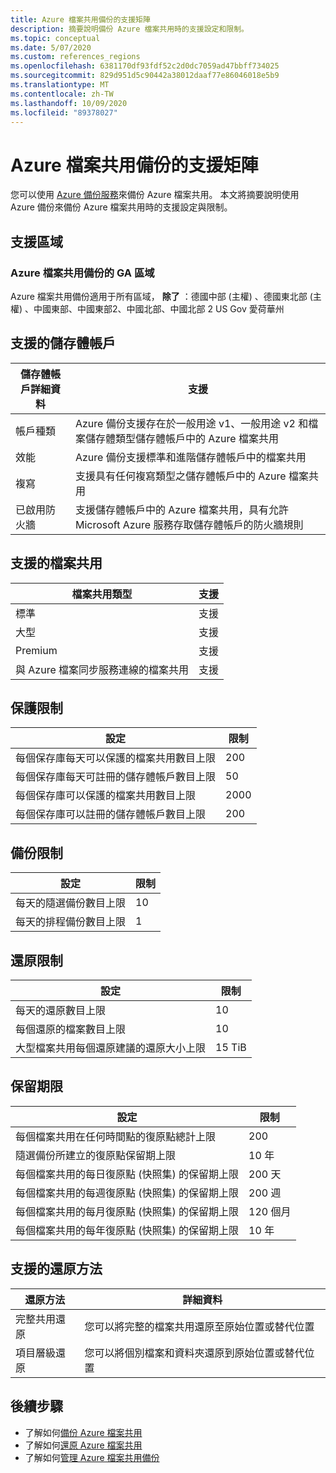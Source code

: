 ```yaml
---
title: Azure 檔案共用備份的支援矩陣
description: 摘要說明備份 Azure 檔案共用時的支援設定和限制。
ms.topic: conceptual
ms.date: 5/07/2020
ms.custom: references_regions
ms.openlocfilehash: 6381170df93fdf52c2d0dc7059ad47bbff734025
ms.sourcegitcommit: 829d951d5c90442a38012daaf77e86046018e5b9
ms.translationtype: MT
ms.contentlocale: zh-TW
ms.lasthandoff: 10/09/2020
ms.locfileid: "89378027"
---
```

# <a name="support-matrix-for-azure-file-share-backup"></a>Azure 檔案共用備份的支援矩陣

您可以使用 [Azure 備份服務](./backup-overview.md)來備份 Azure 檔案共用。 本文將摘要說明使用 Azure 備份來備份 Azure 檔案共用時的支援設定與限制。

## <a name="supported-regions"></a>支援區域

### <a name="ga-regions-for-azure-file-shares-backup"></a>Azure 檔案共用備份的 GA 區域

Azure 檔案共用備份適用于所有區域， **除了** ：德國中部 (主權) 、德國東北部 (主權) 、中國東部、中國東部2、中國北部、中國北部 2 US Gov 愛荷華州

## <a name="supported-storage-accounts"></a>支援的儲存體帳戶

| 儲存體帳戶詳細資料 | 支援                                                      |
| ------------------------ | ------------------------------------------------------------ |
| 帳戶種類            | Azure 備份支援存在於一般用途 v1、一般用途 v2 和檔案儲存體類型儲存體帳戶中的 Azure 檔案共用 |
| 效能              | Azure 備份支援標準和進階儲存體帳戶中的檔案共用 |
| 複寫              | 支援具有任何複寫類型之儲存體帳戶中的 Azure 檔案共用 |
| 已啟用防火牆         | 支援儲存體帳戶中的 Azure 檔案共用，具有允許 Microsoft Azure 服務存取儲存體帳戶的防火牆規則|

## <a name="supported-file-shares"></a>支援的檔案共用

| 檔案共用類型                                   | 支援   |
| -------------------------------------------------- | --------- |
| 標準                                           | 支援 |
| 大型                                              | 支援 |
| Premium                                            | 支援 |
| 與 Azure 檔案同步服務連線的檔案共用 | 支援 |

## <a name="protection-limits"></a>保護限制

| 設定                                                      | 限制 |
| ------------------------------------------------------------ | ----- |
| 每個保存庫每天可以保護的檔案共用數目上限| 200   |
| 每個保存庫每天可註冊的儲存體帳戶數目上限 | 50    |
| 每個保存庫可以保護的檔案共用數目上限 | 2000   |
| 每個保存庫可以註冊的儲存體帳戶數目上限 | 200   |

## <a name="backup-limits"></a>備份限制

| 設定                                      | 限制 |
| -------------------------------------------- | ----- |
| 每天的隨選備份數目上限 | 10   |
| 每天的排程備份數目上限 | 1     |

## <a name="restore-limits"></a>還原限制

| 設定                                                      | 限制   |
| ------------------------------------------------------------ | ------- |
| 每天的還原數目上限                           | 10      |
| 每個還原的檔案數目上限                         | 10      |
| 大型檔案共用每個還原建議的還原大小上限 | 15 TiB |

## <a name="retention-limits"></a>保留期限

| 設定                                                      | 限制    |
| ------------------------------------------------------------ | -------- |
| 每個檔案共用在任何時間點的復原點總計上限 | 200      |
| 隨選備份所建立的復原點保留期上限 | 10 年 |
| 每個檔案共用的每日復原點 (快照集) 的保留期上限| 200 天 |
| 每個檔案共用的每週復原點 (快照集) 的保留期上限 | 200 週 |
| 每個檔案共用的每月復原點 (快照集) 的保留期上限 | 120 個月 |
| 每個檔案共用的每年復原點 (快照集) 的保留期上限 | 10 年 |

## <a name="supported-restore-methods"></a>支援的還原方法

| 還原方法     | 詳細資料                                                      |
| ------------------ | ------------------------------------------------------------ |
| 完整共用還原 | 您可以將完整的檔案共用還原至原始位置或替代位置 |
| 項目層級還原 | 您可以將個別檔案和資料夾還原到原始位置或替代位置 |

## <a name="next-steps"></a>後續步驟

* 了解如何[備份 Azure 檔案共用](backup-afs.md)
* 了解如何[還原 Azure 檔案共用](restore-afs.md)
* 了解如何[管理 Azure 檔案共用備份](manage-afs-backup.md)
